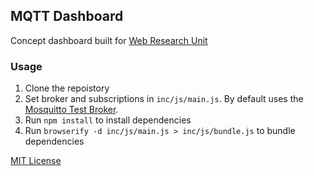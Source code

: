 ## MQTT Dashboard

Concept dashboard built for [Web Research Unit](https://register.port.ac.uk/apex/f?p=111:3:0::NO::P3_UNIT_ID:372560172)

### Usage

1. Clone the repoistory
2. Set broker and subscriptions in `inc/js/main.js`. By default uses the [Mosquitto Test Broker](http://test.mosquitto.org/ws.html).
3. Run `npm install` to install dependencies
4. Run `browserify -d inc/js/main.js > inc/js/bundle.js` to bundle dependencies

[MIT License](http://rmlewisuk.mit-license.org/)
